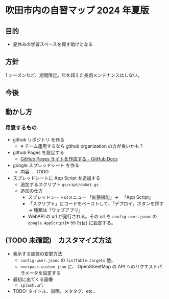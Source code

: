 # 吹田市内の自習マップ 2024 年夏版

## 目的

- 夏休みの学習スペースを探す助けとなる

## 方針

1 シーズンなど、期間限定。年を超えた長期メンテナンスはしない。

## 今後

## 動かし方

### 用意するもの

- github リポジトリ を作る
  - ※ チーム運用するなら github organization の方が良いかも？
- github Pages を設定する
  - [GitHub Pages サイトを作成する - GitHub Docs](https://docs.github.com/ja/pages/getting-started-with-github-pages/creating-a-github-pages-site)
- google スプレッドシート を作る
  - 内容 ... TODO
- スプレッドシートに App Script を追加する
  - 追加するスクリプト `gscript/doGet.gs`
  - 追加の仕方
    - スプレッドシートのメニュー 「拡張機能」→ 　「App Script」
    - 「スクリプト」にコードをペーストして、「デプロイ」ボタンを押す → 種類は「ウェブアプリ」
    - WebAPI の url が発行される。その url を `config-user.jsonc` の `google.AppScript`(※ 55 行目) に設定する。

## (TODO 未確認)　カスタマイズ方法

- 表示する施設の変更方法
  - `config-user.jsonc` の `listTable.targets` 他。
  - `overpass-custom.json` に、 OpenStreetMap の API へのリクエストパラメータを設定する
- 最初に出てくる画像
  - `splash.url`
- TODO: タイトル、説明、メタタグ、etc..
